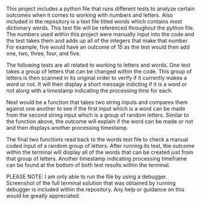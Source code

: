 This project includes a python file that runs different tests to analyze certain outcomes when it comes to working with numbers and letters. Also included in the repository is a text file titled words which contains most dictionary words. This text file will be referenced throughout the python file. The numbers used within this project were manually input into the code and the test takes them and adds up all of the integers that make that number. For example, five would have an outcome of 15 as the test would then add one, two, three, four, and five.

The following tests are all related to working to letters and words. One test takes a group of letters that can be changed within the code. This group of letters is then scanned in its original order to verify if it currently makes a word or not. It will then display a short message indicting if it is a word or not along with a timestamp indicating the processing time for each. 

Next would be a function that takes two string inputs and compares them against one another to see if the first input which is a word can be made from the second string input which is a group of random letters. Similar to the function above, the outcome will explain if the word can be made or not and then displays another processing timestamp.

The final two functions read back to the words text file to check a manual coded input of a random group of letters. After running its test, the outcome within the terminal will display all of the words that can be created just from that group of letters. Another timestamp indicating processing timeframe can be found at the bottom of both test results within the terminal.


PLEASE NOTE: I am only able to run the file by using a debugger. Screenshot of the full terminal solution that was obtained by running debugger is included within the repository. Any help or guidance on this would be greatly appreciated.
